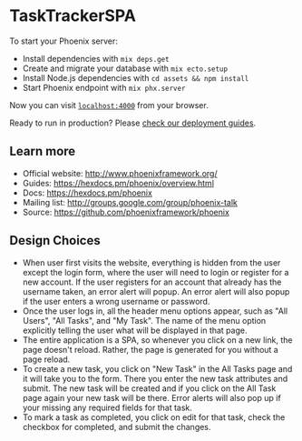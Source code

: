 # TaskTrackerSPA

To start your Phoenix server:

  * Install dependencies with `mix deps.get`
  * Create and migrate your database with `mix ecto.setup`
  * Install Node.js dependencies with `cd assets && npm install`
  * Start Phoenix endpoint with `mix phx.server`

Now you can visit [`localhost:4000`](http://localhost:4000) from your browser.

Ready to run in production? Please [check our deployment guides](https://hexdocs.pm/phoenix/deployment.html).

## Learn more

  * Official website: http://www.phoenixframework.org/
  * Guides: https://hexdocs.pm/phoenix/overview.html
  * Docs: https://hexdocs.pm/phoenix
  * Mailing list: http://groups.google.com/group/phoenix-talk
  * Source: https://github.com/phoenixframework/phoenix
  
  ## Design Choices

  * When user first visits the website, everything is hidden from the user except the login form, where the user will need to login or register for a new account. If the user registers for an account that already has the username taken, an error alert will popup. An error alert will also popup if the user enters a wrong username or password.
  * Once the user logs in, all the header menu options appear, such as "All Users", "All Tasks", and "My Task". The name of the menu option explicitly telling the user what will be displayed in that page.
  * The entire application is a SPA, so whenever you click on a new link, the page doesn't reload. Rather, the page is generated for you without a page reload.
  * To create a new task, you click on "New Task" in the All Tasks page and it will take you to the form. There you enter the new task attributes and submit. The new task will be created and if you click on the All Task page again your new task will be there. Error alerts will also pop up if your missing any required fields for that task.
  * To mark a task as completed, you click on edit for that task, check the checkbox for completed, and submit the changes.
